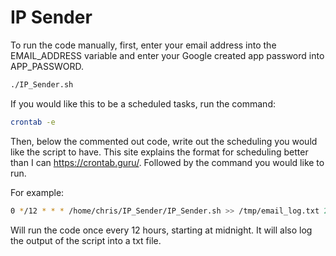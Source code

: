 # IP Sender

To run the code manually, first, enter your email address into the EMAIL_ADDRESS variable and enter your Google created app password into APP_PASSWORD.

```bash
./IP_Sender.sh
```

If you would like this to be a scheduled tasks, run the command:
```bash
crontab -e
```
Then, below the commented out code, write out the scheduling you would like the script to have. This site explains the format for scheduling better than I can https://crontab.guru/. Followed by the command you would like to run.

For example:
```bash
0 */12 * * * /home/chris/IP_Sender/IP_Sender.sh >> /tmp/email_log.txt 2>&1
```
Will run the code once every 12 hours, starting at midnight. It will also log the output of the script into a txt file.
